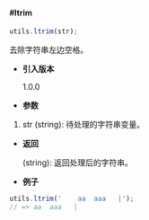 #### #ltrim

```javascript
utils.ltrim(str);
```

去除字符串左边空格。

- **引入版本**

    1.0.0

- **参数**

1. str (string): 待处理的字符串变量。

- **返回**

    (string): 返回处理后的字符串。

- **例子**

```javascript
utils.ltrim('    aa  aaa   |');
// => aa  aaa   |
```
